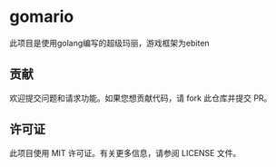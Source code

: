 # gomario

此项目是使用golang编写的超级玛丽，游戏框架为ebiten


## 贡献

欢迎提交问题和请求功能。如果您想贡献代码，请 fork 此仓库并提交 PR。

## 许可证

此项目使用 MIT 许可证。有关更多信息，请参阅 LICENSE 文件。
